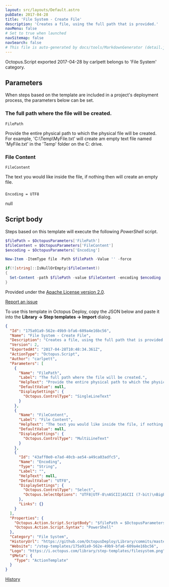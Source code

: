 ```yaml
---
layout: src/layouts/Default.astro
pubDate: 2017-04-28
title: 'File System - Create File'
description: 'Creates a file, using the full path that is provided.'
navMenu: false
# Set to true when launched
navSitemap: false
navSearch: false
# This file is auto-generated by docs/tools/MarkdownGenerator (detail.js)
---
```


Octopus.Script exported 2017-04-28 by carlpett belongs to 'File System' category.

## Parameters

When steps based on the template are included in a project's deployment process, the parameters below can be set.


<div class="param">

### The full path where the file will be created.

`FilePath`

Provide the entire physical path to which the physical file will be created. For example, 'C:\Temp\MyFile.txt' will create am empty text file named 'MyFile.txt' in the 'Temp' folder on the C: drive.

</div>
        
<div class="param">

### File Content

`FileContent`

The text you would like inside the file, if nothing then will create an empty file.

</div>
        
<div class="param">

### 

`Encoding = UTF8`

null

</div>
        

## Script body

Steps based on this template will execute the following *PowerShell* script.

```powershell
$filePath = $OctopusParameters['FilePath']
$fileContent = $OctopusParameters['FileContent']
$encoding = $OctopusParameters['Encoding']

New-Item -ItemType file -Path $filePath -Value '' -force

if(![string]::IsNullOrEmpty($fileContent))
{
  Set-Content -path $filePath -value $fileContent -encoding $encoding
}
```

Provided under the [Apache License version 2.0](https://github.com/OctopusDeploy/Library/blob/master/LICENSE.txt).

[Report an issue](https://github.com/OctopusDeploy/Library/issues/new?assignees=&labels=&projects=&template=bug-report.yml&title=Issue%20with%20File%20System%20-%20Create%20File&step-template=File%20System%20-%20Create%20File)

<div class="get-json">

To use this template in Octopus Deploy, copy the JSON below and paste it into the **Library → Step templates → Import** dialog.

```json
{
  "Id": "175a91a9-562e-49b9-bfa6-609a4e16bc56",
  "Name": "File System - Create File",
  "Description": "Creates a file, using the full path that is provided.",
  "Version": 2,
  "ExportedAt": "2017-04-28T10:48:34.361Z",
  "ActionType": "Octopus.Script",
  "Author": "carlpett",
  "Parameters": [
    {
      "Name": "FilePath",
      "Label": "The full path where the file will be created.",
      "HelpText": "Provide the entire physical path to which the physical file will be created. For example, 'C:\\Temp\\MyFile.txt' will create am empty text file named 'MyFile.txt' in the 'Temp' folder on the C: drive.",
      "DefaultValue": null,
      "DisplaySettings": {
        "Octopus.ControlType": "SingleLineText"
      }
    },
    {
      "Name": "FileContent",
      "Label": "File Content",
      "HelpText": "The text you would like inside the file, if nothing then will create an empty file.",
      "DefaultValue": null,
      "DisplaySettings": {
        "Octopus.ControlType": "MultiLineText"
      }
    },
    {
      "Id": "43aff0e0-e7ad-40cb-ae54-a49ca03adfc5",
      "Name": "Encoding",
      "Type": "String",
      "Label": "",
      "HelpText": null,
      "DefaultValue": "UTF8",
      "DisplaySettings": {
        "Octopus.ControlType": "Select",
        "Octopus.SelectOptions": "UTF8|UTF-8\nASCII|ASCII (7-bit)\nBigEndianUnicode|UTF-16 (big-endian)\nByte|Encodes as byte sequence\nUnicode|UTF-16 (little-endian)\nUTF7|UTF-7\nUnknown|Binary"
      },
      "Links": {}
    }
  ],
  "Properties": {
    "Octopus.Action.Script.ScriptBody": "$filePath = $OctopusParameters['FilePath']\n$fileContent = $OctopusParameters['FileContent']\n$encoding = $OctopusParameters['Encoding']\n\nNew-Item -ItemType file -Path $filePath -Value '' -force\n\nif(![string]::IsNullOrEmpty($fileContent))\n{\n  Set-Content -path $filePath -value $fileContent -encoding $encoding\n}",
    "Octopus.Action.Script.Syntax": "PowerShell"
  },
  "Category": "File System",
  "HistoryUrl": "https://github.com/OctopusDeploy/Library/commits/master/step-templates//opt/buildagent/work/75443764cd38076d/step-templates/file-system-create-file.json",
  "Website": "/step-templates/175a91a9-562e-49b9-bfa6-609a4e16bc56",
  "Logo": "https://i.octopus.com/library/step-templates/filesystem.png",
  "$Meta": {
    "Type": "ActionTemplate"
  }
}
```

[History](https://github.com/OctopusDeploy/Library/commits/master/step-templates/https://github.com/OctopusDeploy/Library/commits/master/step-templates//opt/buildagent/work/75443764cd38076d/step-templates/file-system-create-file.json)

</div>
